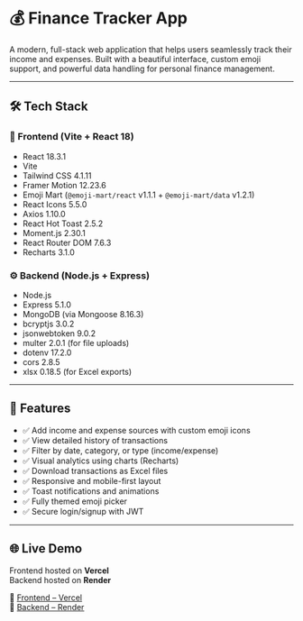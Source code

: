 # 💰 Finance Tracker App

A modern, full-stack web application that helps users seamlessly track their income and expenses. Built with a beautiful interface, custom emoji support, and powerful data handling for personal finance management.

---

## 🛠 Tech Stack

### 🚧 Frontend (Vite + React 18)

- React 18.3.1
- Vite
- Tailwind CSS 4.1.11
- Framer Motion 12.23.6
- Emoji Mart (`@emoji-mart/react` v1.1.1 + `@emoji-mart/data` v1.2.1)
- React Icons 5.5.0
- Axios 1.10.0
- React Hot Toast 2.5.2
- Moment.js 2.30.1
- React Router DOM 7.6.3
- Recharts 3.1.0

### ⚙️ Backend (Node.js + Express)

- Node.js
- Express 5.1.0
- MongoDB (via Mongoose 8.16.3)
- bcryptjs 3.0.2
- jsonwebtoken 9.0.2
- multer 2.0.1 (for file uploads)
- dotenv 17.2.0
- cors 2.8.5
- xlsx 0.18.5 (for Excel exports)

---

## 🚀 Features

- ✅ Add income and expense sources with custom emoji icons
- ✅ View detailed history of transactions
- ✅ Filter by date, category, or type (income/expense)
- ✅ Visual analytics using charts (Recharts)
- ✅ Download transactions as Excel files
- ✅ Responsive and mobile-first layout
- ✅ Toast notifications and animations
- ✅ Fully themed emoji picker
- ✅ Secure login/signup with JWT

---

## 🌐 Live Demo

Frontend hosted on **Vercel**  
Backend hosted on **Render**

🔗 [Frontend – Vercel](https://finance-tracker-nine-jade.vercel.app)  
🔗 [Backend – Render](https://finance-tracker-r4fo.onrender.com)